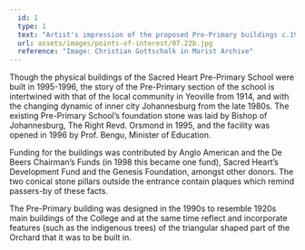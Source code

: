 ```yaml
---
  id: 1
  type: 1
  text: "Artist's impression of the proposed Pre-Primary buildings c.1994. The architect was Christian Gottschalk of Alfio Torrisi Architects; the buildings were opened in 1996. "
  url: assets/images/points-of-interest/07.22b.jpg
  reference: "Image: Christian Gottschalk in Marist Archive"
---
```

Though the physical buildings of the Sacred Heart Pre-Primary School were built in 1995-1996, the story of the Pre-Primary section of the school is intertwined with that of the local community in Yeoville from 1914, and with the changing dynamic of inner city Johannesburg from the late 1980s. The existing Pre-Primary School’s foundation stone was laid by Bishop of Johannesburg, The Right Revd. Orsmond in 1995, and the facility was opened in 1996 by Prof. Bengu, Minister of Education.

Funding for the buildings was contributed by Anglo American and the De Beers Chairman’s Funds (in 1998 this became one fund), Sacred Heart’s Development Fund and the Genesis Foundation, amongst other donors. The two conical stone pillars outside the entrance contain plaques which remind passers-by of these facts. 

The Pre-Primary building was designed in the 1990s to resemble 1920s main buildings of the College and at the same time reflect and incorporate features (such as the indigenous trees) of the triangular shaped part of the Orchard that it was to be built in.

        